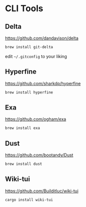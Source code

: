 # CLI Tools

## Delta

https://github.com/dandavison/delta

```bash
brew install git-delta
```

edit `~/.gitconfig` to your liking

## Hyperfine

https://github.com/sharkdp/hyperfine
```bash
brew install hyperfine
```

## Exa

https://github.com/ogham/exa
```bash
brew install exa
```

## Dust

https://github.com/bootandy/Dust
```bash
brew install dust
```

## Wiki-tui

https://github.com/Builditluc/wiki-tui
```bash
cargo install wiki-tui
```
